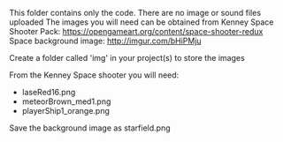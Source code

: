 This folder contains only the code. There are no image or sound files uploaded
The images you will need can be obtained from
Kenney Space Shooter Pack: https://opengameart.org/content/space-shooter-redux
Space background image: http://imgur.com/bHiPMju

Create a folder called 'img' in your project(s) to store the images

From the Kenney Space shooter you will need:
- laseRed16.png
- meteorBrown_med1.png
- playerShip1_orange.png

Save the background image as starfield.png

